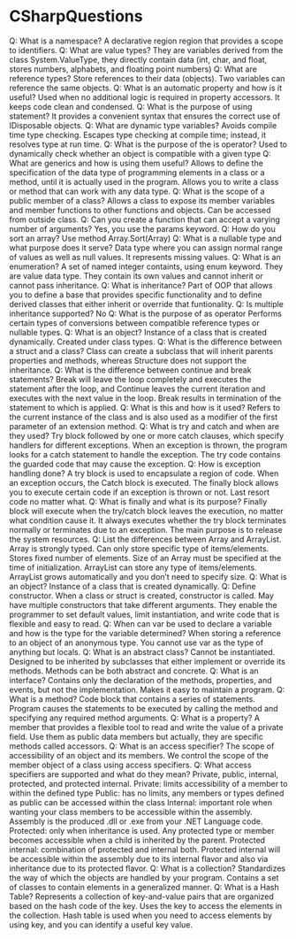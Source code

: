 # CSharpQuestions
Q: What is a namespace?
A declarative region region that provides a scope to identifiers.
Q: What are value types?
They are variables derived from the class System.ValueType, they directly contain data (int, char, and float, stores numbers, alphabets, and floating point numbers) 
Q: What are reference types?
Store references to their data (objects). Two variables can reference the same objects.
Q: What is an automatic property and how is it useful?
Used when no additional logic is required in property accessors. It keeps code clean and condensed.
Q: What is the purpose of using statement?
It provides a convenient syntax that ensures the correct use of IDisposable objects.
Q: What are dynamic type variables?
Avoids compile time type checking. Escapes type checking at compile time; instead, it resolves type at run time.
Q: What is the purpose of the is operator?
Used to dynamically check whether an object is compatible with a given type
Q: What are generics and how is using them useful?
Allows to define the specification of the data type of programming elements in a class or a method, until it is actually used in the program. Allows you to write a class or method that can work with any data type. 
Q: What is the scope of a public member of a class?
Allows a class to expose its member variables and member functions to other functions and objects. Can be accessed from outside class.
Q: Can you create a function that can accept a varying number of arguments?
Yes, you use the params keyword.
Q: How do you sort an array?
Use method Array.Sort(Array)
Q: What is a nullable type and what purpose does it serve?
Data type where you can assign normal range of values as well as null values. It represents missing values.
Q: What is an enumeration?
A set of named integer containts, using enum keyword. They are value data type. They contain its own values and cannot inherit or cannot pass inheritance.
Q: What is inheritance?
Part of OOP that allows you to define a base that provides specific functionality and to define derived classes that either inherit or override that funtionality.
Q: Is multiple inheritance supported?
No
Q: What is the purpose of as operator
Performs certain types of conversions between compatible reference types or nullable types.
Q: What is an object?
Instance of a class that is created dynamically. Created under class types.
Q: What is the difference between a struct and a class?
Class can create a subclass that will inherit parents properties and methods, whereas Structure does not support the inheritance.
Q: What is the difference between continue and break statements?
Break will leave the loop completely and executes the statement after the loop, and Continue leaves the current iteration and executes with the next value in the loop. Break results in termination of the statement to which is applied. 
Q: What is this and how is it used?
Refers to the current instance of the class and is also used as a modifier of the first parameter of an extension method.
Q: What is try and catch and when are they used?
Try block followed by one or more catch clauses, which specify handlers for different exceptions. When an exception is thrown, the program looks for a catch statement to handle the exception. The try code contains the guarded code that may cause the exception.
Q: How is exception handling done?
A try block is used to encapsulate a region of code. When an exception occurs, the Catch block is executed. The finally block allows you to execute certain code if an exception is thrown or not. Last resort code no matter what.
Q: What is finally and what is its purpose?
Finally block will execute when the try/catch block leaves the execution, no matter what condition cause it. It always executes whether the try block terminates normally or terminates due to an exception. The main purpose is to release the system resources.
Q: List the differences between Array and ArrayList.
Array is strongly typed. Can only store specific type of items/elements. Stores fixed number of elements. Size of an Array must be specified at the time of initialization. ArrayList can store any type of items/elements. ArrayList grows automatically and you don’t need to specify size.
Q: What is an object?
Instance of a class that is created dynamically. 
Q: Define constructor.
When a class or struct is created, constructor is called. May have multiple constructors that take different arguments. They enable the programmer to set default values, limit instantiation, and write code that is flexible and easy to read.
Q: When can var be used to declare a variable and how is the type for the variable determined?
When storing a reference to an object of an anonymous type. You cannot use var as the type of anything but locals.
Q: What is an abstract class?
Cannot be instantiated. Designed to be inherited by subclasses that either implement or override its methods. Methods can be both abstract and concrete.
Q: What is an interface?
Contains only the declaration of the methods, properties, and events, but not the implementation. Makes it easy to maintain a program.
Q: What is a method?
Code block that contains a series of statements. Program causes the statements to be executed by calling the method and specifying any required method arguments. 
Q: What is a property?
A member that provides a flexible tool to read and write the value of a private field. Use them as public data members but actually, they are specific methods called accessors.
Q: What is an access specifier?
The scope of accessibility of an object and its members. We control the scope of the member object of a class using access specifiers. 
Q: What access specifiers are supported and what do they mean?
Private, public, internal, protected, and protected internal.
Private: limits accessibility of a member to within the defined type
Public: has no limits, any members or types defined as public can be accessed within the class
Internal: important role when wanting your class members to be accessible within the assembly. Assembly is the produced .dll or .exe from your .NET Language code.
Protected: only when inheritance is used. Any protected type or member becomes accessible when a child is inherited by the parent.
Protected internal: combination of protected and internal both. Protected internal will be accessible within the assembly due to its internal flavor and also via inheritance due to its protected flavor.
Q: What is a collection?
Standardizes the way of which the objects are handled by your program. Contains a set of classes to contain elements in a generalized manner. 
Q: What is a Hash Table?
Represents a collection of key-and-value pairs that are organized based on the hash code of the key. Uses the key to access the elements in the collection. Hash table is used when you need to access elements by using key, and you can identify a useful key value.
